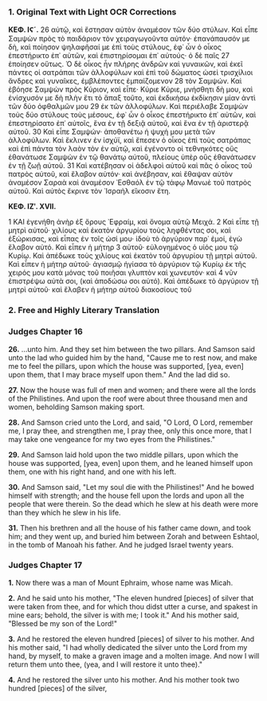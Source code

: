 ### 1. Original Text with Light OCR Corrections

**ΚΕΦ. ΙϚ´.**
26 αὐτῷ, καὶ ἔστησαν αὐτὸν ἀναμέσον τῶν δύο στύλων. Καὶ εἶπε Σαμψὼν πρὸς τὸ παιδάριον τὸν χειραγωγοῦντα αὐτόν· ἐπανάπαυσόν με δὴ, καὶ ποίησον ψηλαφῆσαί με ἐπὶ τοὺς στύλους, ἐφ᾿ ὧν ὁ οἶκος ἐπεστήρικτο ἐπ᾿ αὐτῶν, καὶ ἐπιστηρίσομαι ἐπ᾿ αὐτούς· ὁ δὲ παῖς
27 ἐποίησεν οὕτως. Ὁ δὲ οἶκος ἦν πλήρης ἀνδρῶν καὶ γυναικῶν, καὶ ἐκεῖ πάντες οἱ σατράπαι τῶν ἀλλοφύλων καὶ ἐπὶ τοῦ δώματος ὡσεὶ τρισχίλιοι ἄνδρες καὶ γυναῖκες, ἐμβλέποντες ἐμπαίζομενον
28 τὸν Σαμψών. Καὶ ἐβόησε Σαμψὼν πρὸς Κύριον, καὶ εἶπε· Κύριε Κύριε, μνήσθητι δὴ μου, καὶ ἐνίσχυσόν με δὴ πλὴν ἔτι τὸ ἅπαξ τοῦτο, καὶ ἐκδικήσω ἐκδίκησιν μίαν ἀντὶ τῶν δύο ὀφθαλμῶν μου
29 ἐκ τῶν ἀλλοφύλων. Καὶ περιέλαβε Σαμψὼν τοὺς δύο στύλους τοὺς μέσους, ἐφ᾿ ὧν ὁ οἶκος ἐπεστήρικτο ἐπ᾿ αὐτῶν, καὶ ἐπεστηρίσατο ἐπ᾿ αὐτοῖς, ἕνα ἐν τῇ δεξιᾷ αὐτοῦ, καὶ ἕνα ἐν τῇ ἀριστερᾷ αὐτοῦ.
30 Καὶ εἶπε Σαμψών· ἀποθανέτω ἡ ψυχή μου μετὰ τῶν ἀλλοφύλων. Καὶ ἔκλινεν ἐν ἰσχύϊ, καὶ ἔπεσεν ὁ οἶκος ἐπὶ τοὺς σατράπας καὶ ἐπὶ πάντα τὸν λαὸν τὸν ἐν αὐτῷ, καὶ ἐγένοντο οἱ τεθνηκότες οὓς ἐθανάτωσε Σαμψὼν ἐν τῷ θανάτῳ αὐτοῦ, πλείους ὑπὲρ οὓς ἐθανάτωσεν ἐν τῇ ζωῇ αὐτοῦ.
31 Καὶ κατέβησαν οἱ ἀδελφοὶ αὐτοῦ καὶ πᾶς ὁ οἶκος τοῦ πατρὸς αὐτοῦ, καὶ ἔλαβον αὐτόν· καὶ ἀνέβησαν, καὶ ἔθαψαν αὐτὸν ἀναμέσον Σαραὰ καὶ ἀναμέσον ᾿Εσθαόλ ἐν τῷ τάφῳ Μανωὲ τοῦ πατρὸς αὐτοῦ. Καὶ αὐτὸς ἔκρινε τὸν ᾿Ισραὴλ εἴκοσιν ἔτη.

**ΚΕΦ. ΙΖʹ. XVII.**

1 ΚΑΙ ἐγενήθη ἀνὴρ ἐξ ὄρους ᾿Εφραίμ, καὶ ὄνομα αὐτῷ Μειχά.
2 Καὶ εἶπε τῇ μητρὶ αὐτοῦ· χιλίους καὶ ἑκατὸν ἀργυρίου τοὺς ληφθέντας σοι, καὶ ἐξώρκισας, καὶ εἶπας ἐν τοῖς ὠσί μου· ἰδοὺ τὸ ἀργύριον παρ᾿ ἐμοί, ἐγὼ ἔλαβον αὐτό. Καὶ εἶπεν ἡ μήτηρ
3 αὐτοῦ· εὐλογημένος ὁ υἱός μου τῷ Κυρίῳ. Καὶ ἀπέδωκε τοὺς χιλίους καὶ ἑκατὸν τοῦ ἀργυρίου τῇ μητρὶ αὐτοῦ. Καὶ εἶπεν ἡ μήτηρ αὐτοῦ· ἁγιασμῷ ἡγίασα τὸ ἀργύριον τῷ Κυρίῳ ἐκ τῆς χειρός μου κατὰ μόνας τοῦ ποιῆσαι γλυπτὸν καὶ χωνευτόν· καὶ
4 νῦν ἐπιστρέψω αὐτὰ σοι, (καὶ ἀποδώσω σοι αὐτό). Καὶ ἀπέδωκε τὸ ἀργύριον τῇ μητρὶ αὐτοῦ· καὶ ἔλαβεν ἡ μήτηρ αὐτοῦ διακοσίους τοῦ

### 2. Free and Highly Literary Translation

### Judges Chapter 16

**26.** ...unto him. And they set him between the two pillars. And Samson said unto the lad who guided him by the hand, "Cause me to rest now, and make me to feel the pillars, upon which the house was supported, [yea, even] upon them, that I may brace myself upon them." And the lad did so.

**27.** Now the house was full of men and women; and there were all the lords of the Philistines. And upon the roof were about three thousand men and women, beholding Samson making sport.

**28.** And Samson cried unto the Lord, and said, "O Lord, O Lord, remember me, I pray thee, and strengthen me, I pray thee, only this once more, that I may take one vengeance for my two eyes from the Philistines."

**29.** And Samson laid hold upon the two middle pillars, upon which the house was supported, [yea, even] upon them, and he leaned himself upon them, one with his right hand, and one with his left.

**30.** And Samson said, "Let my soul die with the Philistines!" And he bowed himself with strength; and the house fell upon the lords and upon all the people that were therein. So the dead which he slew at his death were more than they which he slew in his life.

**31.** Then his brethren and all the house of his father came down, and took him; and they went up, and buried him between Zorah and between Eshtaol, in the tomb of Manoah his father. And he judged Israel twenty years.

### Judges Chapter 17

**1.** Now there was a man of Mount Ephraim, whose name was Micah.

**2.** And he said unto his mother, "The eleven hundred [pieces] of silver that were taken from thee, and for which thou didst utter a curse, and spakest in mine ears; behold, the silver is with me; I took it." And his mother said, "Blessed be my son of the Lord!"

**3.** And he restored the eleven hundred [pieces] of silver to his mother. And his mother said, "I had wholly dedicated the silver unto the Lord from my hand, by myself, to make a graven image and a molten image. And now I will return them unto thee, (yea, and I will restore it unto thee)."

**4.** And he restored the silver unto his mother. And his mother took two hundred [pieces] of the silver,